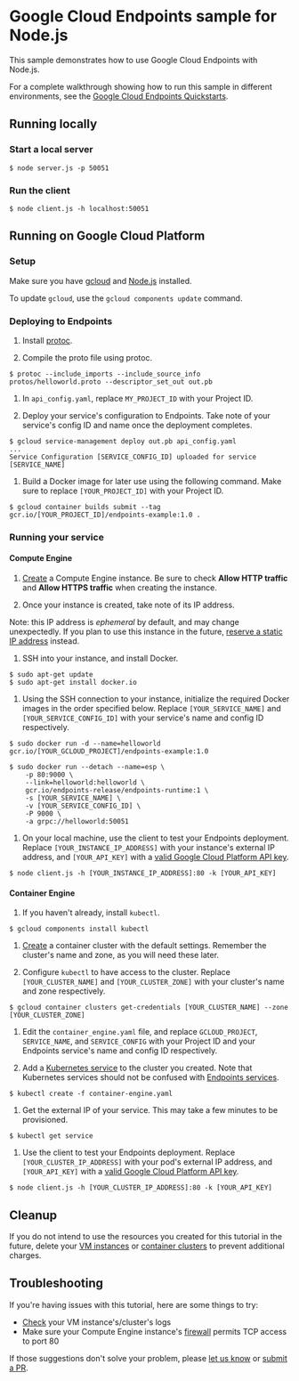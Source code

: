 # Google Cloud Endpoints sample for Node.js

This sample demonstrates how to use Google Cloud Endpoints with Node.js.

For a complete walkthrough showing how to run this sample in different
environments, see the [Google Cloud Endpoints Quickstarts](https://cloud.google.com/endpoints/docs/quickstarts).

## Running locally

### Start a local server
```
$ node server.js -p 50051
```

### Run the client
```
$ node client.js -h localhost:50051
```

## Running on Google Cloud Platform
### Setup
Make sure you have [gcloud](https://cloud.google.com/sdk/gcloud/) and [Node.js](https://nodejs.org/) installed.

To update `gcloud`, use the `gcloud components update` command.

### Deploying to Endpoints
1. Install [protoc](https://github.com/google/protobuf/#protocol-compiler-installation).

1. Compile the proto file using protoc.
```
$ protoc --include_imports --include_source_info protos/helloworld.proto --descriptor_set_out out.pb
```

1. In `api_config.yaml`, replace `MY_PROJECT_ID` with your Project ID.

1. Deploy your service's configuration to Endpoints. Take note of your service's config ID and name once the deployment completes.
```
$ gcloud service-management deploy out.pb api_config.yaml
...
Service Configuration [SERVICE_CONFIG_ID] uploaded for service [SERVICE_NAME]
```

1. Build a Docker image for later use using the following command. Make sure to replace `[YOUR_PROJECT_ID]` with your Project ID.
```
$ gcloud container builds submit --tag gcr.io/[YOUR_PROJECT_ID]/endpoints-example:1.0 .
```

### Running your service
#### Compute Engine
1. [Create](https://console.cloud.google.com/compute/instancesAdd) a Compute Engine instance. Be sure to check **Allow HTTP traffic** and **Allow HTTPS traffic** when creating the instance.

1. Once your instance is created, take note of its IP address.

Note: this IP address is _ephemeral_ by default, and may change unexpectedly. If you plan to use this instance in the future, [reserve a static IP address](https://cloud.google.com/compute/docs/configure-ip-addresses#reserve_new_static) instead.

1. SSH into your instance, and install Docker.
```
$ sudo apt-get update
$ sudo apt-get install docker.io
```

1. Using the SSH connection to your instance, initialize the required Docker images in the order specified below. Replace `[YOUR_SERVICE_NAME]` and `[YOUR_SERVICE_CONFIG_ID]` with your service's name and config ID respectively.
```
$ sudo docker run -d --name=helloworld gcr.io/[YOUR_GCLOUD_PROJECT]/endpoints-example:1.0
```

```
$ sudo docker run --detach --name=esp \
    -p 80:9000 \
    --link=helloworld:helloworld \
    gcr.io/endpoints-release/endpoints-runtime:1 \
    -s [YOUR_SERVICE_NAME] \
    -v [YOUR_SERVICE_CONFIG_ID] \
    -P 9000 \
    -a grpc://helloworld:50051
```

1. On your local machine, use the client to test your Endpoints deployment. Replace `[YOUR_INSTANCE_IP_ADDRESS]` with your instance's external IP address, and `[YOUR_API_KEY]` with a [valid Google Cloud Platform API key](https://support.google.com/cloud/answer/6158862?hl=en).
```
$ node client.js -h [YOUR_INSTANCE_IP_ADDRESS]:80 -k [YOUR_API_KEY]
```

#### Container Engine
1. If you haven't already, install `kubectl`.
```
$ gcloud components install kubectl
```

1. [Create](https://console.cloud.google.com/kubernetes/add) a container cluster with the default settings. Remember the cluster's name and zone, as you will need these later.


1. Configure `kubectl` to have access to the cluster. Replace `[YOUR_CLUSTER_NAME]` and `[YOUR_CLUSTER_ZONE]` with your cluster's name and zone respectively.
```
$ gcloud container clusters get-credentials [YOUR_CLUSTER_NAME] --zone [YOUR_CLUSTER_ZONE]
```

1. Edit the `container_engine.yaml` file, and replace `GCLOUD_PROJECT`, `SERVICE_NAME`, and `SERVICE_CONFIG` with your Project ID and your Endpoints service's name and config ID respectively.

1. Add a [Kubernetes service](https://kubernetes.io/docs/user-guide/services/) to the cluster you created. Note that Kubernetes services should not be confused with [Endpoints services](https://cloud.google.com/endpoints/docs/grpc).
```
$ kubectl create -f container-engine.yaml
```

1. Get the external IP of your service. This may take a few minutes to be provisioned.
```
$ kubectl get service
```

1. Use the client to test your Endpoints deployment. Replace `[YOUR_CLUSTER_IP_ADDRESS]` with your pod's external IP address, and `[YOUR_API_KEY]` with a [valid Google Cloud Platform API key](https://support.google.com/cloud/answer/6158862?hl=en).
```
$ node client.js -h [YOUR_CLUSTER_IP_ADDRESS]:80 -k [YOUR_API_KEY]
```

## Cleanup
If you do not intend to use the resources you created for this tutorial in the future, delete your [VM instances](https://console.cloud.google.com/compute/instances) or [container clusters](https://console.cloud.google.com/kubernetes/list) to prevent additional charges.

## Troubleshooting
If you're having issues with this tutorial, here are some things to try:
- [Check](https://console.cloud.google.com/logs/viewer) your VM instance's/cluster's logs
- Make sure your Compute Engine instance's [firewall](https://console.cloud.google.com/networking/firewalls/list) permits TCP access to port 80

If those suggestions don't solve your problem, please [let us know](https://github.com/GoogleCloudPlatform/nodejs-docs-samples/issues) or [submit a PR](https://github.com/GoogleCloudPlatform/nodejs-docs-samples/pulls).